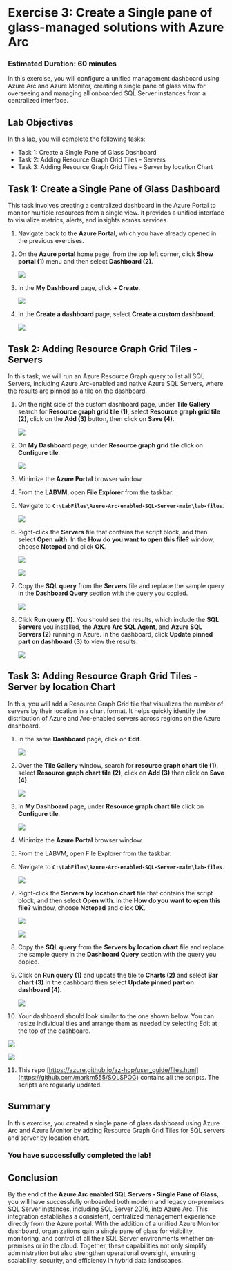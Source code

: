 # Exercise 3: Create a Single pane of glass-managed solutions with Azure Arc 

### Estimated Duration: 60 minutes

In this exercise, you will configure a unified management dashboard using Azure Arc and Azure Monitor, creating a single pane of glass view for overseeing and managing all onboarded SQL Server instances from a centralized interface.

## Lab Objectives

In this lab, you will complete the following tasks:

- Task 1: Create a Single Pane of Glass Dashboard
- Task 2: Adding Resource Graph Grid Tiles - Servers
- Task 3: Adding Resource Graph Grid Tiles - Server by location Chart
 
## Task 1: Create a Single Pane of Glass Dashboard 

This task involves creating a centralized dashboard in the Azure Portal to monitor multiple resources from a single view. It provides a unified interface to visualize metrics, alerts, and insights across services.
 
1. Navigate back to the **Azure Portal**, which you have already opened in the previous exercises. 
 
2. On the **Azure portal** home page, from the top left corner, click **Show portal (1)** menu and then select **Dashboard (2)**. 

   ![](media/image.jpg)   
 
3. In the **My Dashboard** page, click **+ Create**. 
 
   ![](media/Ex2-Task1-Step3.png) 
     
4. In the **Create a dashboard** page, select **Create a custom dashboard**. 
 
   ![](media/Ex2-Task1-Step4.png) 
 
## Task 2: Adding Resource Graph Grid Tiles - Servers

In this task, we will run an Azure Resource Graph query to list all SQL Servers, including Azure Arc-enabled and native Azure SQL Servers, where the results are pinned as a tile on the dashboard.
 
1. On the right side of the custom dashboard page, under **Tile Gallery** search for **Resource graph grid tile (1)**, select **Resource graph grid tile (2)**, click on   the **Add (3)** button, then click on **Save (4)**. 
 
   ![](media/Ex2-Task1-Step5.png) 
     
2. On **My Dashboard** page, under **Resource graph grid tile** click on **Configure tile**.
 
   ![](media/E3T3S2.png)  
     
3. Minimize the **Azure Portal** browser window. 
  
4. From the **LABVM**, open **File Explorer** from the taskbar.

5. Navigate to **`C:\LabFiles\Azure-Arc-enabled-SQL-Server-main\lab-files`**. 
  
   ![](media/dir.png)  
  
6. Right-click the **Servers** file that contains the script block, and then select **Open with**. In the **How do you want to open this file?** window, choose **Notepad** and click **OK**.
 
   ![](media/Ex2-Task1-Step9a.png)
     
   ![](media/Ex2-Task1-Step9b.png)  
     
7. Copy the **SQL query** from the **Servers** file and replace the sample query in the **Dashboard Query** section with the query you copied.
 
   ![](media/E3T2S7.png)  

8. Click **Run query (1)**. You should see the results, which include the **SQL Servers** you installed, the **Azure Arc SQL Agent**, and **Azure SQL Servers (2)** running in Azure. In the dashboard, click **Update pinned part on dashboard (3)** to view the results.
   
   ![](media/E3T2S8.png) 
          
## Task 3: Adding Resource Graph Grid Tiles - Server by location Chart

In this, you will add a Resource Graph Grid tile that visualizes the number of servers by their location in a chart format. It helps quickly identify the distribution of Azure and Arc-enabled servers across regions on the Azure dashboard.
 
1. In the same **Dashboard** page, click on **Edit**.

   ![](media/image(2).png) 

2. Over the **Tile Gallery** window, search for **resource graph chart tile (1)**, select **Resource graph chart tile (2)**, click on **Add (3)** then click on **Save (4)**.

   ![](media/Ex2-Task3-Step1.png) 
     
3. In **My Dashboard** page, under **Resource graph chart tile** click on **Configure tile**. 
 
   ![](media/E3T3S2.png)  
     
4. Minimize the **Azure Portal** browser window. 
  
5. From the LABVM, open File Explorer from the taskbar.

6. Navigate to **`C:\LabFiles\Azure-Arc-enabled-SQL-Server-main\lab-files`**.

   ![](media/dir.png)
   
7. Right-click the **Servers by location chart** file that contains the script block, and then select **Open with**. In the **How do you want to open this file?** window, choose **Notepad** and click **OK**.

   ![](media/az-ex3-2.png)

   ![](media/Ex2-Task1-Step9b.png)   
      
8. Copy the **SQL query** from the **Servers by location chart** file and replace the sample query in the **Dashboard Query** section with the query you copied.
 
9. Click on **Run query (1)** and update the tile to **Charts (2)** and select **Bar chart (3)** in the dashboard then select **Update pinned part on dashboard (4)**. 
     
   ![](media/E3T3S8.png)  
 
10. Your dashboard should look similar to the one shown below. You can resize individual tiles and arrange them as needed by selecting Edit at the top of the dashboard.
     
   ![](media/E3T3S9i.png) 
     
   ![](media/E3T3S9ii.png)   

11. This repo [https://azure.github.io/az-hop/user_guide/files.html](https://github.com/markm555/SQLSPOG) contains all the scripts. The scripts are regularly updated.

## Summary

In this exercise, you created a single pane of glass dashboard using Azure Arc and Azure Monitor by adding Resource Graph Grid Tiles for SQL servers and server by location chart.

### You have successfully completed the lab!

## Conclusion

By the end of the **Azure Arc enabled SQL Servers - Single Pane of Glass**, you will have successfully onboarded both modern and legacy on-premises SQL Server instances, including SQL Server 2016, into Azure Arc. This integration establishes a consistent, centralized management experience directly from the Azure portal. With the addition of a unified Azure Monitor dashboard, organizations gain a single pane of glass for visibility, monitoring, and control of all their SQL Server environments whether on-premises or in the cloud. Together, these capabilities not only simplify administration but also strengthen operational oversight, ensuring scalability, security, and efficiency in hybrid data landscapes.
